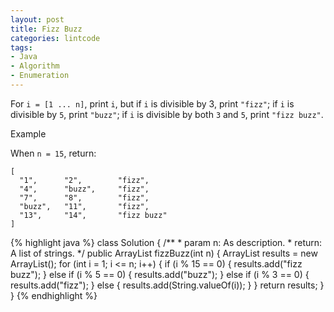 ```yaml
---
layout: post
title: Fizz Buzz
categories: lintcode
tags:
- Java
- Algorithm
- Enumeration
---
```


For `i = [1 ... n]`, print `i`, but if `i` is divisible by 3, print `"fizz"`; if `i` is divisible by `5`, print `"buzz"`; if `i` is divisible by both `3` and `5`, print `"fizz buzz"`.

Example

When `n = 15`, return:

```
[
  "1",      "2",        "fizz",
  "4",      "buzz",     "fizz",
  "7",      "8",        "fizz",
  "buzz",   "11",       "fizz",
  "13",     "14",       "fizz buzz"
]
```

{% highlight java %}
class Solution {
    /**
     * param n: As description.
     * return: A list of strings.
     */
    public ArrayList<String> fizzBuzz(int n) {
        ArrayList<String> results = new ArrayList<String>();
        for (int i = 1; i <= n; i++) {
            if (i % 15 == 0) {
                results.add("fizz buzz");
            } else if (i % 5 == 0) {
                results.add("buzz");
            } else if (i % 3 == 0) {
                results.add("fizz");
            } else {
                results.add(String.valueOf(i));
            }
        }
        return results;
    }
}
{% endhighlight %}